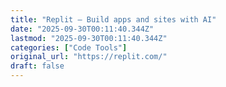 ```yaml
---
title: "Replit – Build apps and sites with AI"
date: "2025-09-30T00:11:40.344Z"
lastmod: "2025-09-30T00:11:40.344Z"
categories: ["Code Tools"]
original_url: "https://replit.com/"
draft: false
---
```


